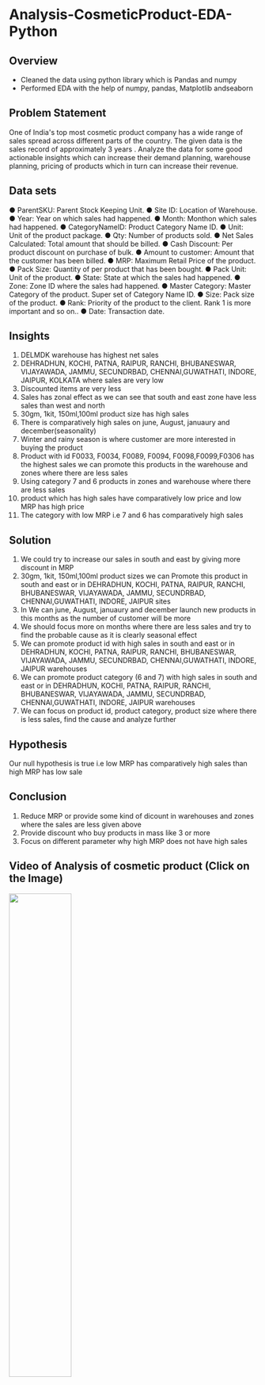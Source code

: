 # Analysis-CosmeticProduct-EDA-Python


## Overview
- Cleaned the data using python library which is Pandas and numpy
- Performed EDA with the help of numpy, pandas, Matplotlib andseaborn


## Problem Statement
One of India's top most cosmetic product company has a wide range of
sales spread across different parts of the country. The given data is the sales record of
approximately 3 years . Analyze the data for some good actionable insights which can
increase their demand planning, warehouse planning, pricing of products which in turn
can increase their revenue.

## Data sets
● ParentSKU: Parent Stock Keeping Unit.
● Site ID: Location of Warehouse.
● Year: Year on which sales had happened.
● Month: Monthon which sales had happened.
● CategoryNameID: Product Category Name ID.
● Unit: Unit of the product package.
● Qty: Number of products sold.
● Net Sales Calculated: Total amount that should be billed.
● Cash Discount: Per product discount on purchase of bulk.
● Amount to customer: Amount that the customer has been billed.
● MRP: Maximum Retail Price of the product.
● Pack Size: Quantity of per product that has been bought.
● Pack Unit: Unit of the product.
● State: State at which the sales had happened.
● Zone: Zone ID where the sales had happened.
● Master Category: Master Category of the product. Super set of
Category Name ID.
● Size: Pack size of the product.
● Rank: Priority of the product to the client. Rank 1 is more important
and so on..
● Date: Transaction date.

## Insights
1. DELMDK warehouse has highest net sales 
2. DEHRADHUN, KOCHI, PATNA, RAIPUR, RANCHI, BHUBANESWAR, VIJAYAWADA, JAMMU, SECUNDRBAD, CHENNAI,GUWATHATI, INDORE, JAIPUR, KOLKATA where sales are very low
3. Discounted items are very less
4. Sales has zonal effect as we can see that south and east zone have less sales than west and north
5. 30gm, 1kit, 150ml,100ml product size has high sales
6. There is comparatively high sales on june, August, januaury and december(seasonality)
7. Winter and rainy season is where customer are more interested in buying the product
8. Product with id F0033, F0034, F0089, F0094, F0098,F0099,F0306 has the highest sales we can promote this products in the warehouse and zones where there are less sales 
9. Using category 7 and 6 products in zones and warehouse where there are less sales
10. product which has high sales have comparatively low price and low MRP has high price 
11. The category with low MRP i.e 7 and 6 has comparatively high sales 

## Solution
1. We could try to increase our sales in south and east by giving more discount in MRP
2. 30gm, 1kit, 150ml,100ml product sizes we can Promote this product in south and east or in DEHRADHUN, KOCHI, PATNA, RAIPUR, RANCHI, BHUBANESWAR, VIJAYAWADA, JAMMU, SECUNDRBAD, CHENNAI,GUWATHATI, INDORE, JAIPUR sites
3. In We can june, August, januaury and december launch new products in this months as the number of customer will be more
4. We should focus more on months where there are less sales and try to find the probable cause as it is clearly seasonal effect
5. We can promote product id with high sales in  south and east or in DEHRADHUN, KOCHI, PATNA, RAIPUR, RANCHI, BHUBANESWAR, VIJAYAWADA, JAMMU, SECUNDRBAD, CHENNAI,GUWATHATI, INDORE, JAIPUR warehouses
6. We can promote product category (6 and 7) with high sales in  south and east or in DEHRADHUN, KOCHI, PATNA, RAIPUR, RANCHI, BHUBANESWAR, VIJAYAWADA, JAMMU, SECUNDRBAD, CHENNAI,GUWATHATI, INDORE, JAIPUR warehouses
7. We can focus on product id, product category, product size where there is less sales, find the cause and analyze further

## Hypothesis
   Our null hypothesis is true i.e low MRP has comparatively high sales than high MRP has low sale

## Conclusion
1. Reduce MRP or provide some kind of dicount in warehouses and zones where the sales are less given above
2. Provide discount who buy products in mass like 3 or more
3. Focus on different parameter why high MRP does not have high sales 

## Video of Analysis of cosmetic product (Click on the Image)

[<img src="https://img.youtube.com/vi/6_YotRYSt9g/maxresdefault.jpg" width="50%">](https://youtu.be/6_YotRYSt9g )
